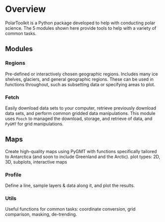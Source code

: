 # Overview

PolarToolkit is a Python package developed to help with conducting polar
science. The 5 modules shown here provide tools to help with a variety of common
tasks.

## Modules

### Regions

Pre-defined or interactively chosen geographic regions. Includes many ice
shelves, glaciers, and general geographic regions. These can be used in
functions throughout, such as subsetting data or specifying areas to plot.

### Fetch

Easily download data sets to your computer, retrieve previously download data
sets, and perform common gridded data manipulations. This module uses `Pooch` to
managed the download, storage, and retrieve of data, and `PyGMT` for grid
manipulations.

## Maps

Create high-quality maps using PyGMT with functions specifically tailored to
Antarctica (and soon to include Greenland and the Arctic). plot types: 2D, 3D,
subplots, interactive maps

### Profile

Define a line, sample layers & data along it, and plot the results.

### Utils

Useful functions for common tasks: coordinate conversion, grid comparison,
masking, de-trending.
